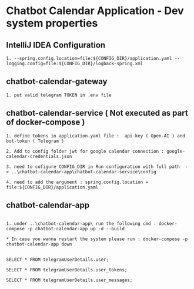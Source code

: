 # Chatbot Calendar Application - Dev system properties

## IntelliJ IDEA Configuration

```
1. --spring.config.location=file:${CONFIG_DIR}/application.yaml --logging.config=file:${CONFIG_DIR}/logback-spring.xml

```

## chatbot-calendar-gateway

```
1. put valid telegram TOKEN in .env file

```

## chatbot-calendar-service ( Not executed as part of docker-compose )

```
1. define tokens in application.yaml file :  api-key ( Open-AI ) and bot-token ( Telegram )

2. Add to config folder jwt for google calendar connection : google-calendar-credentials.json

3. need to cofigure CONFIG_DIR in Run configuration with full path  - > ..\chatbot-calendar-app\chatbot-calendar-service\config

4. need to add the argument : spring.config.location = file:${CONFIG_DIR}/application.yaml

```

## chatbot-calendar-app

```

1. under ..\chatbot-calendar-app\ run the following cmd : docker-compose -p chatbot-calendar-app up -d --build

* In case you wanna restart the system please run : docker-compose -p chatbot-calendar-app down


SELECT * FROM telegramUserDetails.user;

SELECT * FROM telegramUserDetails.user_tokens;

SELECT * FROM telegramUserDetails.user_messages;

```




